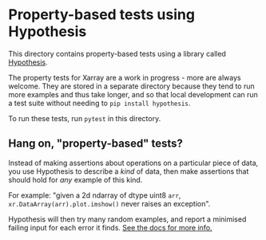 # Property-based tests using Hypothesis

This directory contains property-based tests using a library
called [Hypothesis](https://github.com/HypothesisWorks/hypothesis-python).

The property tests for Xarray are a work in progress - more are always welcome.
They are stored in a separate directory because they tend to run more examples
and thus take longer, and so that local development can run a test suite
without needing to `pip install hypothesis`.

To run these tests, run `pytest` in this directory.

## Hang on, "property-based" tests?

Instead of making assertions about operations on a particular piece of
data, you use Hypothesis to describe a *kind* of data, then make assertions
that should hold for *any* example of this kind.

For example: "given a 2d ndarray of dtype uint8 `arr`,
`xr.DataArray(arr).plot.imshow()` never raises an exception".

Hypothesis will then try many random examples, and report a minimised
failing input for each error it finds.
[See the docs for more info.](https://hypothesis.readthedocs.io/en/master/)
